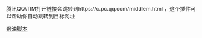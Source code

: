 腾讯QQ\TIM打开链接会跳转到https://c.pc.qq.com/middlem.html ，这个插件可以帮助你自动跳转到目标网址

[猴油脚本](https://greasyfork.org/zh-CN/scripts/427498-%E8%85%BE%E8%AE%AF%E9%99%90%E5%88%B6%E8%BF%9E%E6%8E%A5%E8%87%AA%E5%8A%A8%E8%B7%B3%E8%BD%AC)
